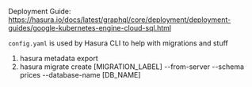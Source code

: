 Deployment Guide: https://hasura.io/docs/latest/graphql/core/deployment/deployment-guides/google-kubernetes-engine-cloud-sql.html

`config.yaml` is used by Hasura CLI to help with migrations and stuff

1. hasura metadata export
2. hasura migrate create [MIGRATION_LABEL] --from-server --schema prices --database-name [DB_NAME]
